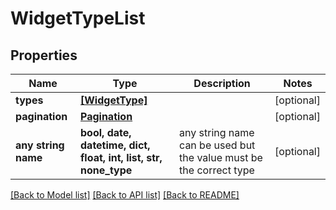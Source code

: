 # WidgetTypeList


## Properties
Name | Type | Description | Notes
------------ | ------------- | ------------- | -------------
**types** | [**[WidgetType]**](WidgetType.md) |  | [optional] 
**pagination** | [**Pagination**](Pagination.md) |  | [optional] 
**any string name** | **bool, date, datetime, dict, float, int, list, str, none_type** | any string name can be used but the value must be the correct type | [optional]

[[Back to Model list]](../README.md#documentation-for-models) [[Back to API list]](../README.md#documentation-for-api-endpoints) [[Back to README]](../README.md)


